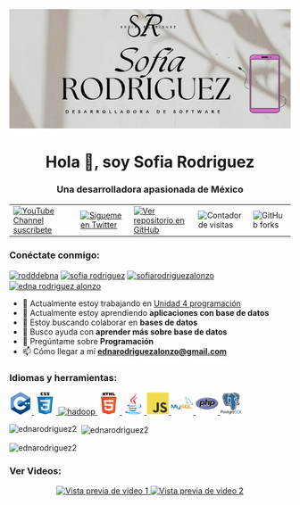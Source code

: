 <img src="LOGO.jpg">

<h1 align="center">Hola 👋, soy Sofia Rodriguez</h1>
<h3 align="center">Una desarrolladora apasionada de México</h3>

<table>
  <tr>
    <td>
      <a href="https://youtube.com/@EdnaRodríguezAlonzo?sub_confirmation=1" target="_blank">
        <img src="https://img.shields.io/youtube/channel/subscribers/UCPXqcUmuC8uQUgXs78LW_nA?style=social" alt="YouTube Channel suscribete">
      </a>
    </td>
    <td>
      <a href="https://twitter.com/rodddebna" target="_blank">
        <img src="https://img.shields.io/badge/Twitter-Sígueme-1DA1F2?style=for-the-badge&logo=twitter&logoColor=white" alt="Sígueme en Twitter">
      </a>
    </td>
    <td>
      <a href="https://github.com/ednarodriguez2/ednarodriguez2" target="_blank">
        <img src="https://img.shields.io/badge/GitHub-Ver%20repositorio-181717?style=for-the-badge&logo=github&logoColor=white" alt="Ver repositorio en GitHub">
      </a>
    </td>
    <td>
      <img src="https://hits.seeyoufarm.com/api/count/incr/badge.svg?url=https://github.com/ednarodriguez2/ednarodriguez2&title=Visitas&edge_flat=false" alt="Contador de visitas">
    </td>
    <td>
      <img src="https://img.shields.io/github/forks/ednarodriguez2/ednarodriguez2?style=social" alt="GitHub forks">
    </td>
  </tr>
</table>

<h3 align="left">Conéctate conmigo:</h3>
<p align="left">
<a href="https://twitter.com/rodddebna" target="blank"><img align="center" src="https://raw.githubusercontent.com/rahuldkjain/github-profile-readme-generator/master/src/images/icons/Social/twitter.svg" alt="rodddebna" height="30" width="40" /></a>
<a href="https://fb.com/sofia rodriguez" target="blank"><img align="center" src="https://raw.githubusercontent.com/rahuldkjain/github-profile-readme-generator/master/src/images/icons/Social/facebook.svg" alt="sofia rodriguez" height="30" width="40" /></a>
<a href="https://instagram.com/sofiarodriguezalonzo" target="blank"><img align="center" src="https://raw.githubusercontent.com/rahuldkjain/github-profile-readme-generator/master/src/images/icons/Social/instagram.svg" alt="sofiarodriguezalonzo" height="30" width="40" /></a>
<a href="https://www.youtube.com/c/edna rodriguez alonzo" target="blank"><img align="center" src="https://raw.githubusercontent.com/rahuldkjain/github-profile-readme-generator/master/src/images/icons/Social/youtube.svg" alt="edna rodriguez alonzo" height="30" width="40" /></a>
</p>

- 🔭 Actualmente estoy trabajando en [Unidad 4 programación](https://github.com/ednarodriguez2)
- 🌱 Actualmente estoy aprendiendo **aplicaciones con base de datos**
- 👯 Estoy buscando colaborar en **bases de datos**
- 🤝 Busco ayuda con **aprender más sobre base de datos**
- 💬 Pregúntame sobre **Programación**
- 📫 Cómo llegar a mí **ednarodriguezalonzo@gmail.com**

<h3 align="left">Idiomas y herramientas:</h3>
<p align="left"> 
  <a href="https://www.w3schools.com/cpp/" target="_blank" rel="noreferrer"> <img src="https://raw.githubusercontent.com/devicons/devicon/master/icons/cplusplus/cplusplus-original.svg" alt="cplusplus" width="40" height="40"/> </a> 
  <a href="https://www.w3schools.com/css/" target="_blank" rel="noreferrer"> <img src="https://raw.githubusercontent.com/devicons/devicon/master/icons/css3/css3-original-wordmark.svg" alt="css3" width="40" height="40"/> </a> 
  <a href="https://hadoop.apache.org/" target="_blank" rel="noreferrer"> <img src="https://www.vectorlogo.zone/logos/apache_hadoop/apache_hadoop-icon.svg" alt="hadoop" width="40" height="40"/> </a> 
  <a href="https:www.w3.org/html/" target="_blank" rel="noreferrer"> <img src="https://raw.githubusercontent.com/devicons/devicon/master/icons/html5/html5-original-wordmark.svg" alt="html5" width="40" height="40"/> </a> 
  <a href="https://www.java.com" target="_blank" rel="noreferrer"> <img src="https://raw.githubusercontent.com/devicons/devicon/master/icons/java/java-original.svg" alt="java" width="40" height="40"/> </a> 
  <a href="https://developer.mozilla.org/en-US/docs/Web/JavaScript" target="_blank" rel="noreferrer"> <img src="https://raw.githubusercontent.com/devicons/devicon/master/icons/javascript/javascript-original.svg" alt="javascript" width="40" height="40"/> </a> 
  <a href="https://www.mysql.com/" target="_blank" rel="noreferrer"> <img src="https://raw.githubusercontent.com/devicons/devicon/master/icons/mysql/mysql-original-wordmark.svg" alt="mysql" width="40" height="40"/> </a> 
  <a href="https://www.php.net" target="_blank" rel="noreferrer"> <img src="https://raw.githubusercontent.com/devicons/devicon/master/icons/php/php-original.svg" alt="php" width="40" height="40"/> </a> 
  <a href="https://www.postgresql.org" target="_blank" rel="noreferrer"> <img src="https://raw.githubusercontent.com/devicons/devicon/master/icons/postgresql/postgresql-original-wordmark.svg" alt="postgresql" width="40" height="40"/> </a> 
</p>

<p><img align="left" src="https://github-readme-stats.vercel.app/api/top-langs?username=ednarodriguez2&show_icons=true&locale=en&layout=compact" alt="ednarodriguez2" /></p>

<p>&nbsp; <img align="center" src="https://github-readme-stats.vercel.app/api?username=ednarodriguez2&show_icons=true&locale=en" alt="ednarodriguez2" /></p>

<p><img align="center" src="https://github-readme-streak-stats.herokuapp.com/?user=ednarodriguez2&" alt="ednarodriguez2" /></p>

<h3>Ver Videos:</h3>
<p align="center">
  <!-- Primer video -->
  <a href="https://youtu.be/I1Kb8L4vT78?si=7uoYDRrS7-nctJOa" target="_blank">
    <img src="https://img.youtube.com/vi/I1Kb8L4vT78/0.jpg" alt="Vista previa de video 1" width="480"/>
  </a>
  <!-- Segundo video -->
  <a href="https://youtu.be/myOFLQ31TMs?si=3ZWyrqd_HkzKzoKc" target="_blank">
    <img src="https://img.youtube.com/vi/myOFLQ31TMs/0.jpg" alt="Vista previa de video 2" width="480"/>
  </a>
</p>

